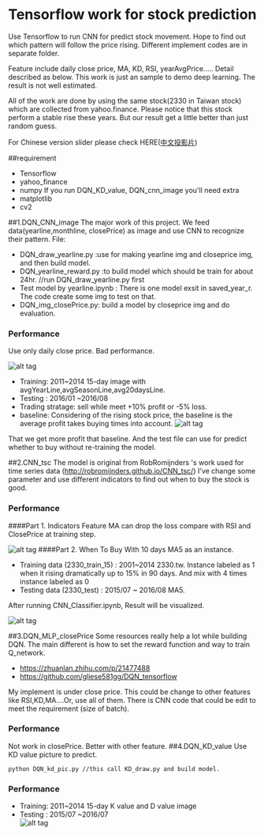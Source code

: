 # Tensorflow work for stock prediction
Use Tensorflow to run CNN for predict stock movement. Hope to find out which pattern will follow the price rising. Different implement codes are in separate folder.
 
Feature include daily close price, MA, KD, RSI, yearAvgPrice..... Detail described as below. This work is just an sample to demo deep learning. The result is not well estimated. 
 
All of the work are done by using the same stock(2330 in Taiwan stock) which are collected from yahoo.finance. Please notice that this stock perform a stable rise these years. But our result get a little better than just random guess.

For Chinese version slider please check HERE([中文投影片](https://github.com/kimber-chen/Tensorflow-for-stock-prediction/blob/master/graph/tensorflow%E8%82%A1%E7%A5%A8%E9%A0%90%E6%B8%AC_%E5%A4%A7%E7%B6%B1.pdf))

##requirement
- Tensorflow
- yahoo_finance
- numpy
If you run DQN_KD_value, DQN_cnn_image you'll need extra
- matplotlib
- cv2

##1.DQN_CNN_image
The major work of this project. We feed data(yearline,monthline, closePrice) as image and use CNN to recognize their pattern. 
File:
- DQN_draw_yearline.py  :use for making yearline img and closeprice img, and then build model.
- DQN_yearline_reward.py :to build model which should be train for about 24hr. //run DQN_draw_yearline.py first
- Test model by yearline.ipynb : There is one model exsit in saved_year_r. The code create some img to test on that.
- DQN_img_closePrice.py: build a model by closeprice img and do evaluation.

### Performance
Use only daily close price. Bad performance. 
 
![alt tag](https://github.com/kimber-chen/Tensorflow-for-stock-prediction/blob/master/graph/closePrice_rst.PNG)
  * Training: 2011~2014 15-day image with avgYearLine,avgSeasonLine,avg20daysLine. 
  * Testing : 2016/01 ~2016/08  
  * Trading stratage: sell while meet +10% profit or -5% loss.
  * baseline: Considering of the rising stock price, the baseline is the average profit takes buying times into account.
![alt tag](https://github.com/kimber-chen/Tensorflow-for-stock-prediction/blob/master/graph/yearline_rst.PNG)
  
 That we get more profit that baseline. And the test file can use for predict whether to buy without re-training the model.

##2.CNN_tsc
The model is original from RobRomijnders 's work used for time series data (http://robromijnders.github.io/CNN_tsc/) 
 I've change some parameter and use different indicators to find out when to buy the stock is good.
### Performance
####Part 1. Indicators
Feature MA can drop the loss compare with RSI and ClosePrice at training step.

![alt tag](https://github.com/kimber-chen/Tensorflow-for-stock-prediction/blob/master/graph/cnn_tsc_rst.PNG)
####Part 2. When To Buy
With 10 days MA5 as an instance.
 * Training data (2330_train_15) : 2001~2014 2330.tw. Instance labeled as 1 when it rising dramatically up to 15% in 90 days. And mix with 4 times instance labeled as 0
 * Testing data (2330_test) : 2015/07 ~ 2016/08 MA5. 
 
 After running CNN_Classifier.ipynb, Result will be visualized.
 
![alt tag](https://github.com/kimber-chen/Tensorflow-for-stock-prediction/blob/master/graph/cnn_tsc_when.PNG)

##3.DQN_MLP_closePrice
Some resources really help a lot while building DQN. The main different is how to set the reward function and way to train Q_network.
  * https://zhuanlan.zhihu.com/p/21477488
  * https://github.com/gliese581gg/DQN_tensorflow
 
My implement is under close price. This could be change to other features like RSI,KD,MA....Or, use all of them. There is CNN code that could be edit to meet the requirement (size of batch).  
 
### Performance
Not work in closePrice. Better with other feature.
##4.DQN_KD_value
Use KD value picture to predict.
```
python DQN_kd_pic.py //this call KD_draw.py and build model.
```
### Performance
  * Training: 2011~2014 15-day K value and D value image
  * Testing : 2015/07 ~2016/07  
![alt tag](https://github.com/kimber-chen/Tensorflow-for-stock-prediction/blob/master/graph/KD_rst.PNG)

